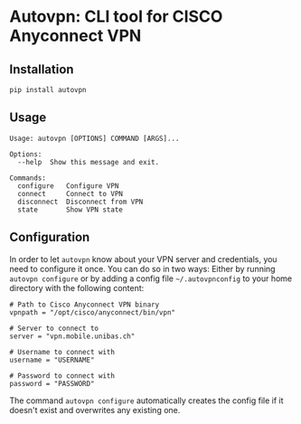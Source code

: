 # Autovpn: CLI tool for CISCO Anyconnect VPN

## Installation

```
pip install autovpn
```

## Usage

```
Usage: autovpn [OPTIONS] COMMAND [ARGS]...

Options:
  --help  Show this message and exit.

Commands:
  configure   Configure VPN
  connect     Connect to VPN
  disconnect  Disconnect from VPN
  state       Show VPN state
```

## Configuration
In order to let `autovpn` know about your VPN server and credentials, you need to configure it once. You can do so in two ways: Either by running `autovpn configure` or by adding a config file `~/.autovpnconfig` to your home directory with the following content:
```
# Path to Cisco Anyconnect VPN binary
vpnpath = "/opt/cisco/anyconnect/bin/vpn" 

# Server to connect to
server = "vpn.mobile.unibas.ch"

# Username to connect with
username = "USERNAME" 

# Password to connect with
password = "PASSWORD" 
```

The command `autovpn configure` automatically creates the config file if it doesn't exist and overwrites any existing one.
